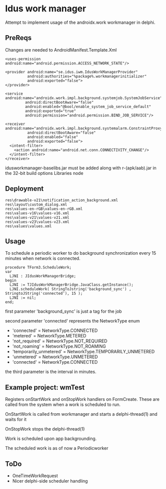 # Idus work manager
Attempt to implement usage of the androidx.work workmanager in delphi.

## PreReqs
Changes are needed to AndroidManifest.Template.Xml

```
<uses-permission android:name="android.permission.ACCESS_NETWORK_STATE"/>

<provider android:name="se.idus.iwm.IdusWorkManagerProvider"
          android:authorities="%package%.workmanagerinitializer"
          android:exported="false">
</provider>

<service android:name="androidx.work.impl.background.systemjob.SystemJobService"
         android:directBootAware="false"
         android:enabled="@bool/enable_system_job_service_default"
         android:exported="true"
         android:permission="android.permission.BIND_JOB_SERVICE"/>

<receiver android:name="androidx.work.impl.background.systemalarm.ConstraintProxy$NetworkStateProxy"
          android:directBootAware="false"
          android:enabled="false"
          android:exported="false">
  <intent-filter>
    <action android:name="android.net.conn.CONNECTIVITY_CHANGE"/>
  </intent-filter>
</receiver>
```

idusworkmanager-baselibs.jar must be added along with r-(apk/aab).jar in the 32-bit build options Libraries node

## Deployment 
```
res\drawable-v21\notification_action_background.xml
res\layout\custom_dialog.xml
res\values-en-rGB\values-en-rGB.xml
res\values-v16\values-v16.xml
res\values-v21\values-v21.xml
res\values-v23\values-v23.xml
res\values\values.xml
```

## Usage

To schedule a periodic worker to do background synchronization every 15 minutes when network is connected.

```
procedure TForm3.ScheduleWork;
var
  LJNI : JIdusWorkManagerBridge;
begin
  LJNI := TJIdusWorkManagerBridge.JavaClass.getInstance();
  LJNI.scheduleWork( StringToJstring('background_sync') , StringtoJString('connected'), 15 );
  LJNI := nil;
end;
```

first parameter 'background_sync' is just a tag for the job

second parameter 'connected' represents the NetworkType enum

- 'connected' = NetworkType.CONNECTED
- 'metered' = NetworkType.METERED
- 'not_required' = NetworkType.NOT_REQUIRED
- 'not_roaming' = NetworkType.NOT_ROAMING
- 'temporarily_unmetered' = NetworkType.TEMPORARILY_UNMETERED
- 'unmetered' = NetworkType.UNMETERED
- 'connected' = NetworkType.CONNECTED

the third parameter is the interval in minutes.

## Example project: wmTest

Registers onStartWork and onStopWork handlers on FormCreate. These are called from the system when a work is scheduled to run.

OnStartWork is called from workmanager and starts a delphi-thread(1) and waits for it

OnStopWork stops the delphi-thread(1) 

Work is scheduled upon app backgrounding.

The scheduled work is as of now a Periodicworker

## ToDo

- OneTimeWorkRequest
- Nicer delphi-side scheduler handling


